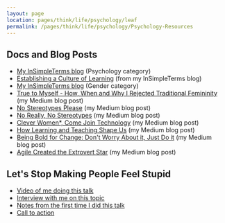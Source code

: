 ```yaml
---
layout: page
location: pages/think/life/psychology/leaf
permalink: /pages/think/life/psychology/Psychology-Resources
---
```


## Docs and Blog Posts

- [My InSimpleTerms blog](https://insimpleterms.blog/category/psychology) (Psychology category)
- [Establishing a Culture of Learning](https://insimpleterms.blog/how-to-establish-a-culture-of-learning) (from my InSimpleTerms blog)
- [My InSimpleTerms blog](https://insimpleterms.blog/category/gender) (Gender category)
- [True to Myself - How, When and Why I Rejected Traditional Femininity](https://medium.com/a-woman-in-technology/true-to-myself-how-when-and-why-i-rejected-traditional-femininity-2920ed572d60) (my Medium blog post)
- [No Stereotypes Please](https://medium.com/a-woman-in-technology/no-stereotypes-please-43ed2583a8af) (my Medium blog post)
- [No Really, No Stereotypes](https://medium.com/a-woman-in-technology/no-really-no-stereotypes-35b842056ac4) (my Medium blog post)
- [Clever Women*, Come Join Technology](https://medium.com/a-woman-in-technology/clever-women-come-join-me-773cf7fc8dc8) (my Medium blog post)
- [How Learning and Teaching Shape Us](https://medium.com/a-woman-in-technology/how-learning-and-teaching-shape-us-3e6333b8c7ba) (my Medium blog post)
- [Being Bold for Change: Don't Worry About it, Just Do it](https://medium.com/a-woman-in-technology/being-bold-for-change-part-1-dont-worry-about-it-just-do-it-59a76bdcd070) (my Medium blog post)
- [Agile Created the Extrovert Star](https://medium.com/a-woman-in-technology/agile-created-the-extrovert-star-e1e256af5cd9) (my Medium blog post)

## Let's Stop Making People Feel Stupid

- [Video of me doing this talk](https://www.youtube.com/watch?v=DSn47NA0rVg&t=5s)
- [Interview with me on this topic](https://www.solutionsiq.com/resource/agile-amped-podcast/lets-stop-making-people-feel-stupid/)
- [Notes from the first time I did this talk](https://insimpleterms.blog/lets-stop-making-people-feel-stupid-2)
- [Call to action](https://insimpleterms.blog/lets-stop-making-people-feel-stupid)
